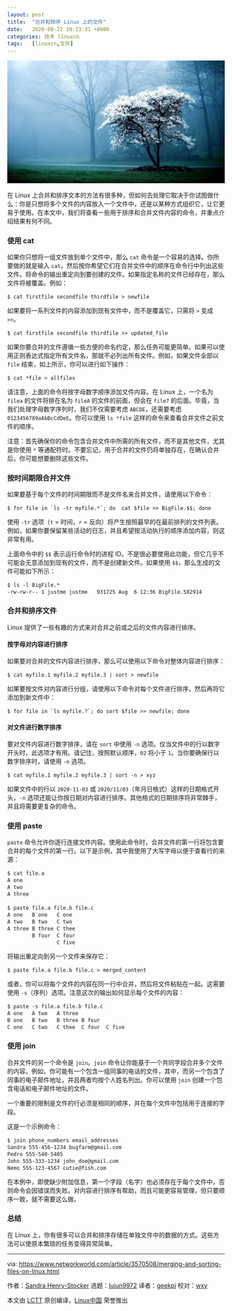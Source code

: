 ```yaml
---
layout: post
title:	"合并和排序 Linux 上的文件"
date:	2020-08-22 10:23:31 +0800 
categories:	技术 linuxcn 
tags:	[linuxcn,文件]
---
```



![](/Asserts/Images/album/202008/22/102250i3943is48r34w4nz.jpg)


在 Linux 上合并和排序文本的方法有很多种，但如何去处理它取决于你试图做什么：你是只想将多个文件的内容放入一个文件中，还是以某种方式组织它，让它更易于使用。在本文中，我们将查看一些用于排序和合并文件内容的命令，并重点介绍结果有何不同。


### 使用 cat


如果你只想将一组文件放到单个文件中，那么 `cat` 命令是一个容易的选择。你所要做的就是输入 `cat`，然后按你希望它们在合并文件中的顺序在命令行中列出这些文件。将命令的输出重定向到要创建的文件。如果指定名称的文件已经存在，那么文件将被覆盖。例如：



```
$ cat firstfile secondfile thirdfile > newfile

```

如果要将一系列文件的内容添加到现有文件中，而不是覆盖它，只需将 `>` 变成 `>>`。



```
$ cat firstfile secondfile thirdfile >> updated_file

```

如果你要合并的文件遵循一些方便的命名约定，那么任务可能更简单。如果可以使用正则表达式指定所有文件名，那就不必列出所有文件。例如，如果文件全部以 `file` 结束，如上所示，你可以进行如下操作：



```
$ cat *file > allfiles

```

请注意，上面的命令将按字母数字顺序添加文件内容。在 Linux 上，一个名为 `filea` 的文件将排在名为 `fileA` 的文件的前面，但会在 `file7` 的后面。毕竟，当我们处理字母数字序列时，我们不仅需要考虑 `ABCDE`，还需要考虑 `0123456789aAbBcCdDeE`。你可以使用 `ls *file` 这样的命令来查看合并文件之前文件的顺序。


注意：首先确保你的命令包含合并文件中所需的所有文件，而不是其他文件，尤其是你使用 `*` 等通配符时。不要忘记，用于合并的文件仍将单独存在，在确认合并后，你可能想要删除这些文件。


### 按时间期限合并文件


如果要基于每个文件的时间期限而不是文件名来合并文件，请使用以下命令：



```
$ for file in `ls -tr myfile.*`; do  cat $file >> BigFile.$$; done

```

使用 `-tr` 选项（`t` = 时间，`r` = 反向）将产生按照最早的在最前排列的文件列表。例如，如果你要保留某些活动的日志，并且希望按活动执行的顺序添加内容，则这非常有用。


上面命令中的 `$$` 表示运行命令时的进程 ID。不是很必要使用此功能，但它几乎不可能会无意添加到现有的文件，而不是创建新文件。如果使用 `$$`，那么生成的文件可能如下所示：



```
$ ls -l BigFile.*
-rw-rw-r-- 1 justme justme   931725 Aug  6 12:36 BigFile.582914

```

### 合并和排序文件


Linux 提供了一些有趣的方式来对合并之前或之后的文件内容进行排序。


#### 按字母对内容进行排序


如果要对合并的文件内容进行排序，那么可以使用以下命令对整体内容进行排序：



```
$ cat myfile.1 myfile.2 myfile.3 | sort > newfile

```

如果要按文件对内容进行分组，请使用以下命令对每个文件进行排序，然后再将它添加到新文件中：



```
$ for file in `ls myfile.?`; do sort $file >> newfile; done

```

#### 对文件进行数字排序


要对文件内容进行数字排序，请在 `sort` 中使用 `-n` 选项。仅当文件中的行以数字开头时，此选项才有用。请记住，按照默认顺序，`02` 将小于 `1`。当你要确保行以数字排序时，请使用 `-n` 选项。



```
$ cat myfile.1 myfile.2 myfile.3 | sort -n > xyz

```

如果文件中的行以 `2020-11-03` 或 `2020/11/03`（年月日格式）这样的日期格式开头，`-n` 选项还能让你按日期对内容进行排序。其他格式的日期排序将非常棘手，并且将需要更复杂的命令。


### 使用 paste


`paste` 命令允许你逐行连接文件内容。使用此命令时，合并文件的第一行将包含要合并的每个文件的第一行。以下是示例，其中我使用了大写字母以便于查看行的来源：



```
$ cat file.a
A one
A two
A three

$ paste file.a file.b file.c
A one   B one   C one
A two   B two   C two
A three B three C thee
        B four  C four
                C five

```

将输出重定向到另一个文件来保存它：



```
$ paste file.a file.b file.c > merged_content

```

或者，你可以将每个文件的内容在同一行中合并，然后将文件粘贴在一起。这需要使用 `-s`（序列）选项。注意这次的输出如何显示每个文件的内容：



```
$ paste -s file.a file.b file.c
A one   A two   A three
B one   B two   B three B four
C one   C two   C thee  C four  C five

```

### 使用 join


合并文件的另一个命令是 `join`。`join` 命令让你能基于一个共同字段合并多个文件的内容。例如，你可能有一个包含一组同事的电话的文件，其中，而另一个包含了同事的电子邮件地址，并且两者均按个人姓名列出。你可以使用 `join` 创建一个包含电话和电子邮件地址的文件。


一个重要的限制是文件的行必须是相同的顺序，并在每个文件中包括用于连接的字段。


这是一个示例命令：



```
$ join phone_numbers email_addresses
Sandra 555-456-1234 bugfarm@gmail.com
Pedro 555-540-5405
John 555-333-1234 john_doe@gmail.com
Nemo 555-123-4567 cutie@fish.com

```

在本例中，即使缺少附加信息，第一个字段（名字）也必须存在于每个文件中，否则命令会因错误而失败。对内容进行排序有帮助，而且可能更容易管理，但只要顺序一致，就不需要这么做。


### 总结


在 Linux 上，你有很多可以合并和排序存储在单独文件中的数据的方式。这些方法可以使原本繁琐的任务变得异常简单。




---


via: <https://www.networkworld.com/article/3570508/merging-and-sorting-files-on-linux.html>


作者：[Sandra Henry-Stocker](https://www.networkworld.com/author/Sandra-Henry_Stocker/) 选题：[lujun9972](https://github.com/lujun9972) 译者：[geekpi](https://github.com/geekpi) 校对：[wxy](https://github.com/wxy)


本文由 [LCTT](https://github.com/LCTT/TranslateProject) 原创编译，[Linux中国](https://linux.cn/) 荣誉推出
